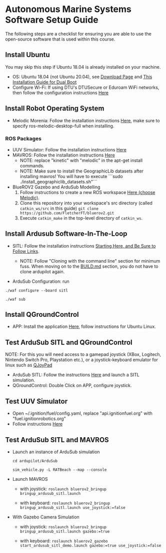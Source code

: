 # Autonomous Marine Systems Software Setup Guide #

The following steps are a checklist for ensuring you are able to use the open-source software that is used within this course.

## Install Ubuntu ##

You may skip this step if Ubuntu 18.04 is already installed on your machine.

- OS: Ubuntu 18.04 (not Ubuntu 20.04), see [Download Page](https://releases.ubuntu.com/18.04/) and [This Installation Guide for Dual Boot](https://help.ubuntu.com/community/WindowsDualBoot)
- Configure Wi-Fi: If using DTU's DTUSecure or Eduroam WiFi networks, then follow the configuration instructions [Here](https://itswiki.compute.dtu.dk/index.php/DTUsecure_WiFi)

## Install Robot Operating System ##

- Melodic Morenia: Follow the installation instructions [Here](http://wiki.ros.org/melodic/installation/Ubuntu), make sure to specify ros-melodic-desktop-full when installing.

### ROS Packages ###

- UUV Simulator: Follow the installation instructions [Here](https://uuvsimulator.github.io/installation/)
- MAVROS: Follow the installation instructions [Here](https://github.com/mavlink/mavros/blob/master/mavros/README.md#installation)
	- NOTE: replace "kinetic" with "melodic" in the apt-get install commands. 
	- NOTE: Make sure to install the GeographicLib datasets after installing mavros! You will have to execute ´´´sudo ./install_geographiclib_datasets.sh"´´´
- BlueROV2 Gazebo and ArduSub Modelling
	1. Follow instructions to create a new ROS workspace [Here (choose Melodic)](http://wiki.ros.org/catkin/Tutorials/create_a_workspace).
	2. Clone this repository into your workspace's src directory (called `catkin_ws/src` in this guide) `git clone https://github.com/FletcherFT/bluerov2.git`
	3. Execute `catkin_make` in the top-level directory of `catkin_ws`.

## Install Ardusub Software-In-The-Loop ##

- SITL: Follow the installation instructions [Starting Here, and Be Sure to Follow Links](https://ardupilot.org/dev/docs/setting-up-sitl-on-linux.html).
	- NOTE: Follow "Cloning with the command line" section for minimum fuss. When moving on to the [BUILD.md](https://github.com/ArduPilot/ardupilot/blob/master/BUILD.md) section, you do not have to clone ardupilot again. 
	
- ArduSub Configuration: run 

`./waf configure --board sitl`

`./waf sub`

## Install QGroundControl ##

- APP: Install the application [Here](https://docs.qgroundcontrol.com/master/en/getting_started/download_and_install.html), follow instructions for Ubuntu Linux.

## Test ArduSub SITL and QGroundControl ##

NOTE: For this you will need access to a gamepad joystick (XBox, Logitech, Nintendo Switch Pro, Playstation etc.), or a joystick-keyboard emulator for linux such as [QJoyPad](http://qjoypad.sourceforge.net/)

- ArduSub SITL: Follow the instructions [Here](https://www.ardusub.com/developers/sitl.html) and launch a SITL simulation.
- QGroundControl: Double Click on APP, configure joystick.

## Test UUV Simulator ##

- Open ~/.ignition/fuel/config.yaml, replace "api.ignitionfuel.org" with "fuel.ignitionrobotics.org"
- Follow instructions [Here](https://uuvsimulator.github.io/quick_start)

## Test ArduSub SITL and MAVROS ##

- Launch an instance of ArduSub simulation

	`cd ardupilot/ArduSub`
	
	`sim_vehicle.py -L RATBeach --map --console`

- Launch MAVROS 

	- with joystick: `roslaunch bluerov2_bringup bringup_ardusub_sitl.launch`

	- with keyboard: `roslaunch bluerov2_bringup bringup_ardusub_sitl.launch use_joystick:=false`

- With Gazebo Camera Simulation

	- with joystick: `roslaunch bluerov2_bringup bringup_ardusub_sitl.launch gazebo:=true`

	- with keyboard: `roslaunch bluerov2_gazebo start_ardusub_sitl_demo.launch gazebo:=true use_joystick:=false`
